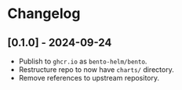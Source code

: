 # Changelog

## [0.1.0] - 2024-09-24

- Publish to `ghcr.io` as `bento-helm/bento`.
- Restructure repo to now have `charts/` directory.
- Remove references to upstream repository.